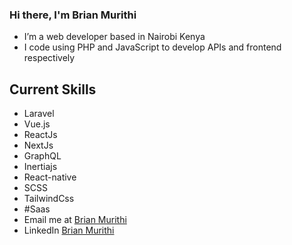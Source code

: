 ### Hi there, I'm Brian Murithi

-  I’m a web developer based in Nairobi Kenya
-  I code using PHP and JavaScript to develop APIs and frontend respectively 
 ## Current Skills
- Laravel
- Vue.js
- ReactJs
- NextJs
- GraphQL
- Inertiajs
- React-native
- SCSS
- TailwindCss
- #Saas
-  Email me at [Brian Murithi](mailto:brianmurithi65@gmail.com?subject=[GitHub]%20Source%20Han%20Sans)
-  LinkedIn [Brian Murithi](https://www.linkedin.com/in/brian-murithi-97ba53164/)


<!--
**brianmureithi/brianmureithi** is a ✨ _special_ ✨ repository because its `README.md` (this file) appears on your GitHub profile.

Here are some ideas to get you started:

- 🔭 I’m currently working on ...
-  I’m currently learning ...
- 👯 I’m looking to collaborate on ...
- 🤔 I’m looking for help with ...
- 💬 Ask me about ...
- 📫 How to reach me: ...
- 😄 Pronouns: ...
- ⚡ Fun fact: ...
-->
